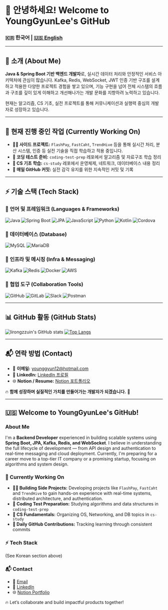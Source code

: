 # 👋 안녕하세요! Welcome to YoungGyunLee's GitHub

### 🇰🇷 한국어 | [🇺🇸 English](#-welcome-to-younggyunlees-github)

---

## 📌 소개 (About Me)
**Java & Spring Boot 기반 백엔드 개발자**로, 실시간 데이터 처리와 안정적인 서비스 아키텍처에 관심이 많습니다. 
Kafka, Redis, WebSocket, JWT 인증 기반 구조를 설계하고 적용한 다양한 프로젝트 경험을 쌓고 있으며, 
기능 구현을 넘어 전체 시스템의 흐름과 구조를 깊이 있게 이해하고 개선해나가는 개발 문화를 지향하려 노력하고 있습니다.

현재는 알고리즘, CS 기초, 실전 프로젝트를 통해 커뮤니케이션과 실행력 중심의 개발자로 성장하고 있습니다.

---

## 🚀 현재 진행 중인 작업 (Currently Working On)
- **🧑‍💻 사이드 프로젝트:** `FlashPay`, `FastCaht`, `TrendHive` 등을 통해 실시간 처리, 분산 시스템, 인증 등 실전 기술을 직접 학습하고 적용 중입니다.
- **📝 코딩 테스트 준비:** `coding-test-prep` 레포에서 알고리즘 및 자료구조 학습 정리
- **📖 CS 기초 학습:** `cs-study` 레포에서 운영체제, 네트워크, 데이터베이스 내용 정리
- **🌱 매일 GitHub 커밋:** 실전 감각 유지를 위한 지속적인 커밋 및 기록

---

## ⚡ 기술 스택 (Tech Stack)
### 🔹 **언어 및 프레임워크 (Languages & Frameworks)**
![Java](https://img.shields.io/badge/java-%23ED8B00.svg?style=for-the-badge&logo=java&logoColor=white)
![Spring Boot](https://img.shields.io/badge/springboot-%236DB33F.svg?style=for-the-badge&logo=springboot&logoColor=white)
![JPA](https://img.shields.io/badge/jpa-%2320232a.svg?style=for-the-badge&logo=hibernate&logoColor=white)
![JavaScript](https://img.shields.io/badge/javascript-%23F7DF1E.svg?style=for-the-badge&logo=javascript&logoColor=black)
![Python](https://img.shields.io/badge/python-%233776AB.svg?style=for-the-badge&logo=python&logoColor=white)
![Kotlin](https://img.shields.io/badge/kotlin-%230095D5.svg?style=for-the-badge&logo=kotlin&logoColor=white)
![Cordova](https://img.shields.io/badge/apache%20cordova-%2355524F.svg?style=for-the-badge&logo=apachecordova&logoColor=white)

### 🔹 **데이터베이스 (Database)**
![MySQL](https://img.shields.io/badge/mysql-%2300f.svg?style=for-the-badge&logo=mysql&logoColor=white)
![MariaDB](https://img.shields.io/badge/mariadb-%2300f.svg?style=for-the-badge&logo=mariadb&logoColor=white)

### 🔹 **인프라 및 메시징 (Infra & Messaging)**
![Kafka](https://img.shields.io/badge/kafka-%23000000.svg?style=for-the-badge&logo=apachekafka&logoColor=white)
![Redis](https://img.shields.io/badge/redis-%23DC382D.svg?style=for-the-badge&logo=redis&logoColor=white)
![Docker](https://img.shields.io/badge/docker-%230db7ed.svg?style=for-the-badge&logo=docker&logoColor=white)
![AWS](https://img.shields.io/badge/AWS-%23FF9900.svg?style=for-the-badge&logo=amazonaws&logoColor=white)

### 🔹 **협업 도구 (Collaboration Tools)**
![GitHub](https://img.shields.io/badge/github-%23121011.svg?style=for-the-badge&logo=github&logoColor=white)
![GitLab](https://img.shields.io/badge/gitlab-%23FC6D26.svg?style=for-the-badge&logo=gitlab&logoColor=white)
![Slack](https://img.shields.io/badge/slack-%234A154B.svg?style=for-the-badge&logo=slack&logoColor=white)
![Postman](https://img.shields.io/badge/Postman-%23FF6C37.svg?style=for-the-badge&logo=postman&logoColor=white)

---

## 📊 GitHub 활동 (GitHub Stats)
![lirongzzuin's GitHub stats](https://github-readme-stats.vercel.app/api?username=lirongzzuin&show_icons=true&theme=gruvbox)
[![Top Langs](https://github-readme-stats.vercel.app/api/top-langs/?username=lirongzzuin&layout=compact&theme=gruvbox_light&langs_count=3)](https://github.com/anuraghazra/github-readme-stats)

---

## 📬 연락 방법 (Contact)
- 📧 **이메일:** [younggyun12@hotmail.com](mailto:younggyun12@hotmail.com)
- 💼 **LinkedIn:** [LinkedIn 프로필](https://www.linkedin.com/in/%EC%98%81%EA%B7%A0-%EC%9D%B4-b2b4532b6)
- 🌐 **Notion / Resume:** [Notion 포트폴리오](https://swamp-force-6e6.notion.site/0d58c5939dba47c4813f5c47bc1f128e)

🔥 **함께 성장하며 실질적인 가치를 만들어가는 개발자가 되겠습니다.** 🚀

---

## 🇺🇸 Welcome to YoungGyunLee's GitHub!

### **About Me**
I'm a **Backend Developer** experienced in building scalable systems using **Spring Boot, JPA, Kafka, Redis, and WebSocket**.
I believe in understanding the full lifecycle of development — from API design and authentication to real-time messaging and cloud deployment.
Currently, I'm preparing for a career move to a top-tier IT company or a promising startup, focusing on algorithms and system design.

### 🚀 Currently Working On
- **🧑‍💻 Building Side Projects:** Developing projects like `FlashPay`, `FastCaht` and `TrendHive` to gain hands-on experience with real-time systems, distributed architecture, and authentication.
- **📝 Coding Test Preparation:** Studying algorithms and data structures in `coding-test-prep`
- **📖 CS Fundamentals:** Organizing OS, Networking, and DB topics in `cs-study`
- **🌱 Daily GitHub Contributions:** Tracking learning through consistent commits

### ⚡ Tech Stack
(See Korean section above)

### 📬 Contact
- 📧 [Email](mailto:younggyun12@hotmail.com)
- 💼 [LinkedIn](https://www.linkedin.com/in/%EC%98%81%EA%B7%A0-%EC%9D%B4-b2b4532b6)
- 🌐 [Notion Portfolio](https://swamp-force-6e6.notion.site/0d58c5939dba47c4813f5c47bc1f128e)

🔥 Let’s collaborate and build impactful products together!

